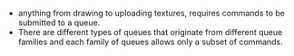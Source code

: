 - anything from drawing to uploading textures, requires commands to be submitted to a queue. 
- There are different types of queues that originate from different queue families and each family of queues allows only a subset of commands. 